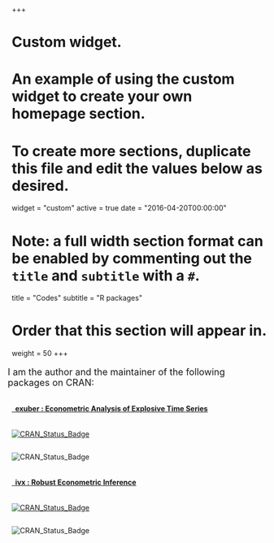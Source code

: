 +++
# Custom widget.
# An example of using the custom widget to create your own homepage section.
# To create more sections, duplicate this file and edit the values below as desired.
widget = "custom"
active = true
date = "2016-04-20T00:00:00"

# Note: a full width section format can be enabled by commenting out the `title` and `subtitle` with a `#`.
title = "Codes"
subtitle = "R packages"

# Order that this section will appear in.
weight = 50
+++

<p style = "font-size:18px;margin-left:-8px; margin-bottom: 2rem;"> 
  I am the author and the maintainer of the following packages on CRAN: 
</p>


<h4>
  <i class="fas fa-cube"></i>
  <a href = "https://kvasilopoulos.github.io/exuber/" target="_blank">
    &nbsp; exuber : Econometric Analysis of Explosive Time Series 
  </a>
</h4>

<div class="row">
  <div class="column">
    <p>
      <a href="https://cran.r-project.org/package=exuber" target="_blank">
        <img src="http://www.r-pkg.org/badges/version/exuber" alt="CRAN_Status_Badge" />
      </a>
    </p>
  </div>
  
  <div class="column">
    <p>
      <img src="https://cranlogs.r-pkg.org/badges/grand-total/exuber" alt="CRAN_Status_Badge" />
    </p>
  </div>
  
</div>


<h4> 
  <i class="fas fa-cube"></i> 
  <a href = "https://kvasilopoulos.github.io/ivx/" target="_blank">
    &nbsp; ivx : Robust Econometric Inference 
  </a>
</h4>


<div class="row">
  <div class="column">
    <p>
      <a href="https://cran.r-project.org/package=ivx" target="_blank">
      <img src="http://www.r-pkg.org/badges/version/ivx" alt="CRAN_Status_Badge" /></a></p>
  </div>
  <div class="column">
    <p>
      <img src="https://cranlogs.r-pkg.org/badges/grand-total/ivx" alt="CRAN_Status_Badge" />
    </p>
  </div>
</div>



<!-- > Simulate a variety of periodically-collapsing bubble models. The estimation
> and simulation utilize the matrix inversion lemma from the recursive least squares
> algorithm, which results in a significant speed improvement. -->
